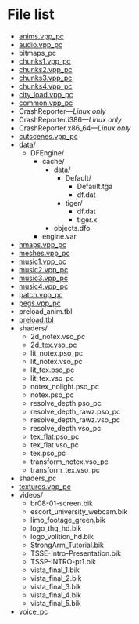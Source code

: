 # File list

* [anims.vpp_pc](anims.vpp_pc)
* [audio.vpp_pc](audio.vpp_pc)
* bitmaps_pc
* [chunks1.vpp_pc](chunks1.vpp_pc)
* [chunks2.vpp_pc](chunks2.vpp_pc)
* [chunks3.vpp_pc](chunks3.vpp_pc)
* [chunks4.vpp_pc](chunks4.vpp_pc)
* [city_load.vpp_pc](city_load.vpp_pc)
* [common.vpp_pc](common.vpp_pc)
* CrashReporter—*Linux only*
* CrashReporter.i386—*Linux only*
* CrashReporter.x86_64—*Linux only*
* [cutscenes.vpp_pc](cutscenes.vpp_pc)
* data/
	* DFEngine/
	    * cache/
	        * data/
	            * Default/
	                * Default.tga
                    * df.dat
                * tiger/
	                * df.dat
	                * tiger.x
	        * objects.dfo
        * engine.var
* [hmaps.vpp_pc](hmaps.vpp_pc)
* [meshes.vpp_pc](meshes.vpp_pc)
* [music1.vpp_pc](music1.vpp_pc)
* [music2.vpp_pc](music2.vpp_pc)
* [music3.vpp_pc](music3.vpp_pc)
* [music4.vpp_pc](music4.vpp_pc)
* [patch.vpp_pc](patch.vpp_pc)
* [pegs.vpp_pc](pegs.vpp_pc)
* preload_anim.tbl
* [preload.tbl](preload.tbl)
* shaders/
	* 2d_notex.vso_pc
	* 2d_tex.vso_pc
	* lit_notex.pso_pc
	* lit_notex.vso_pc
	* lit_tex.pso_pc
	* lit_tex.vso_pc
	* notex_nolight.pso_pc
	* notex.pso_pc
	* resolve_depth.pso_pc
	* resolve_depth_rawz.pso_pc
	* resolve_depth_rawz.vso_pc
	* resolve_depth.vso_pc
	* tex_flat.pso_pc
	* tex_flat.vso_pc
	* tex.pso_pc
	* transform_notex.vso_pc
	* transform_tex.vso_pc
* shaders_pc
* [textures.vpp_pc](textures.vpp_pc)
* videos/
	* br08-01-screen.bik
	* escort_university_webcam.bik
	* limo_footage_green.bik
	* logo_thq_hd.bik
	* logo_volition_hd.bik
	* StrongArm_Tutorial.bik
	* TSSE-Intro-Presentation.bik
	* TSSP-INTRO-pt1.bik
	* vista_final_1.bik
	* vista_final_2.bik
	* vista_final_3.bik
	* vista_final_4.bik
	* vista_final_5.bik
* voice_pc